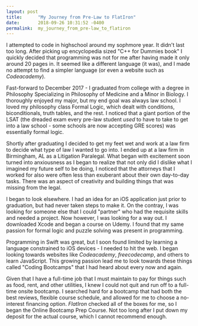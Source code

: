 ```yaml
---
layout: post
title:      "My Journey from Pre-Law to FlatIron"
date:       2018-09-26 10:31:52 -0400
permalink:  my_journey_from_pre-law_to_flatiron
---
```



I attempted to code in highschool around my sophmore year. It didn't last too long. After picking up encyclopedia sized "C++ for Dummies book" I quickly decided that programming was not for me after having made it only around 20 pages in. It seemed like a different language (it was), and I made no attempt to find a simpler language (or even a website such as *Codeacademy*). 

Fast-forward to December 2017 - I graduated from college with a degree in Philosophy Specializing in Philosophy of Medicine and a Minor in Biology. I thoroughly enjoyed my major, but my end goal was always law school. I loved my philosophy class Formal Logic, which dealt with conditions, biconditionals, truth tables, and the rest. I noticed that a giant portion of the LSAT (the dreaded exam every pre-law student *used* to have to take to get into a law school - some schools are now accepting GRE scores) was essentially formal logic. 

Shortly after graduating I decided to get my feet wet and work at a law firm to decide what type of law I wanted to go into. I ended up at a law firm in Birmingham, AL as a Litigation Paralegal. What began with excitement soon turned into anxiousness as I began to realize that not only did I dislike what I imagined my future self to be doing, I noticed that the attorneys that I worked for also were often less than exuberant about their own day-to-day tasks. There was an aspect of creativity and building things that was missing from the legal. 

I began to look elsewhere. I had an idea for an iOS application just prior to graduation, but had never taken steps to make it. On the contray, I was looking for someone else that I could "partner" who had the requisite skills and needed a project. Now however, I was looking for a way out. I downloaded Xcode and began a course on Udemy. I found that my same passion for formal logic and puzzle solving was present in programming. 

Programming in Swift was great, but I soon found limited by learning a language constrained to iOS devices - I needed to hit the web. I began looking towards websites like *Codeacademy*, *freecodecamp*, and others to learn JavaScript. This growing passion lead me to look towards these things called "Coding Bootcamps" that I had heard about every now and again. 

Given that I have a full-time job that I must maintain to pay for things such as food, rent, and other utilities, I knew I could not quit and run off to a full-time onsite bootcamp. I searched hard for a bootcamp that had both the best reviews, flexible course schedule, and allowed for me to choose a no-interest financing option. *FlatIron* checked all of the boxes for me, so I began the Online Bootcamp Prep Course. Not too long after I put down my deposit for the actual course, which I cannot recommend enough. 


